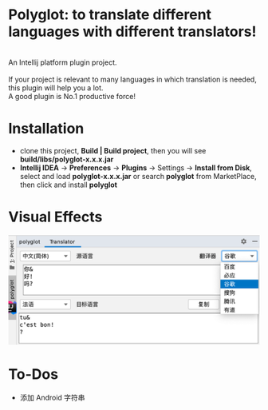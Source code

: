 # Polyglot: to translate different languages with different translators!
 <br>An Intellij platform plugin project.<br>
 <br>If your project is relevant to many languages in which translation is needed, this plugin will help you a lot.
 <br>A good plugin is No.1 productive force!
 
 # Installation
 
 *  clone this project, **Build | Build project**, then you will see **build/libs/polyglot-x.x.x.jar**
 *  **Intellij IDEA** -> **Preferences** -> **Plugins** -> Settings -> **Install from Disk**, select and load **polyglot-x.x.x.jar** or search **polyglot** from MarketPlace, then click and install **polyglot**
 
 # Visual Effects
 
 ![polyglot](screenshots/polyglot_screenshot_1.png)
 
 # To-Dos
 
 *  添加 Android 字符串
